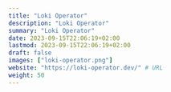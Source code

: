 ```yaml
---
title: "Loki Operator"
description: "Loki Operator"
summary: "Loki Operator"
date: 2023-09-15T22:06:19+02:00
lastmod: 2023-09-15T22:06:19+02:00
draft: false
images: ["loki-operator.png"]
website: "https://loki-operator.dev/" # URL
weight: 50
---
```

